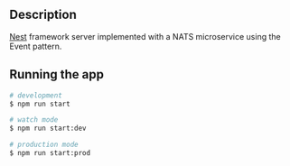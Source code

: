 ## Description

[Nest](https://github.com/nestjs/nest) framework server implemented with a NATS microservice using the Event pattern.

## Running the app

```bash
# development
$ npm run start

# watch mode
$ npm run start:dev

# production mode
$ npm run start:prod
```
